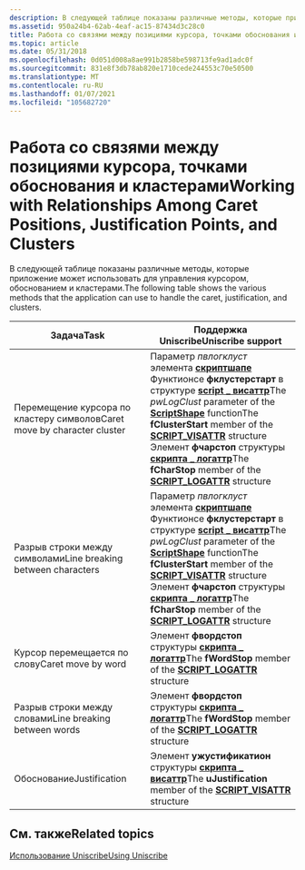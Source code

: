 ```yaml
---
description: В следующей таблице показаны различные методы, которые приложение может использовать для управления курсором, обоснованием и кластерами.
ms.assetid: 950a24b4-62ab-4eaf-ac15-87434d3c28c0
title: Работа со связями между позициями курсора, точками обоснования и кластерами
ms.topic: article
ms.date: 05/31/2018
ms.openlocfilehash: 0d051d008a8ae991b2858be598713fe9ad1adc0f
ms.sourcegitcommit: 831e8f3db78ab820e1710cede244553c70e50500
ms.translationtype: MT
ms.contentlocale: ru-RU
ms.lasthandoff: 01/07/2021
ms.locfileid: "105682720"
---
```

# <a name="working-with-relationships-among-caret-positions-justification-points-and-clusters"></a><span data-ttu-id="675ce-103">Работа со связями между позициями курсора, точками обоснования и кластерами</span><span class="sxs-lookup"><span data-stu-id="675ce-103">Working with Relationships Among Caret Positions, Justification Points, and Clusters</span></span>

<span data-ttu-id="675ce-104">В следующей таблице показаны различные методы, которые приложение может использовать для управления курсором, обоснованием и кластерами.</span><span class="sxs-lookup"><span data-stu-id="675ce-104">The following table shows the various methods that the application can use to handle the caret, justification, and clusters.</span></span>



| <span data-ttu-id="675ce-105">Задача</span><span class="sxs-lookup"><span data-stu-id="675ce-105">Task</span></span>                             | <span data-ttu-id="675ce-106">Поддержка Uniscribe</span><span class="sxs-lookup"><span data-stu-id="675ce-106">Uniscribe support</span></span>                                                                                                                                                                                                                                                              |
|----------------------------------|--------------------------------------------------------------------------------------------------------------------------------------------------------------------------------------------------------------------------------------------------------------------------------|
| <span data-ttu-id="675ce-107">Перемещение курсора по кластеру символов</span><span class="sxs-lookup"><span data-stu-id="675ce-107">Caret move by character cluster</span></span>  | <span data-ttu-id="675ce-108">Параметр *пвлогклуст* элемента [**скриптшапе**](/windows/desktop/api/Usp10/nf-usp10-scriptshape) Функтионсе **фклустерстарт** в структуре [**script \_ висаттр**](/windows/win32/api/usp10/ns-usp10-script_visattr)</span><span class="sxs-lookup"><span data-stu-id="675ce-108">The *pwLogClust* parameter of the [**ScriptShape**](/windows/desktop/api/Usp10/nf-usp10-scriptshape) functionThe **fClusterStart** member of the [**SCRIPT\_VISATTR**](/windows/win32/api/usp10/ns-usp10-script_visattr) structure</span></span><br/> <span data-ttu-id="675ce-109">Элемент **фчарстоп** структуры [**скрипта \_ логаттр**](/windows/win32/api/usp10/ns-usp10-script_logattr)</span><span class="sxs-lookup"><span data-stu-id="675ce-109">The **fCharStop** member of the [**SCRIPT\_LOGATTR**](/windows/win32/api/usp10/ns-usp10-script_logattr) structure</span></span><br/> |
| <span data-ttu-id="675ce-110">Разрыв строки между символами</span><span class="sxs-lookup"><span data-stu-id="675ce-110">Line breaking between characters</span></span> | <span data-ttu-id="675ce-111">Параметр *пвлогклуст* элемента [**скриптшапе**](/windows/desktop/api/Usp10/nf-usp10-scriptshape) Функтионсе **фклустерстарт** в структуре [**script \_ висаттр**](/windows/win32/api/usp10/ns-usp10-script_visattr)</span><span class="sxs-lookup"><span data-stu-id="675ce-111">The *pwLogClust* parameter of the [**ScriptShape**](/windows/desktop/api/Usp10/nf-usp10-scriptshape) functionThe **fClusterStart** member of the [**SCRIPT\_VISATTR**](/windows/win32/api/usp10/ns-usp10-script_visattr) structure</span></span><br/> <span data-ttu-id="675ce-112">Элемент **фчарстоп** структуры [**скрипта \_ логаттр**](/windows/win32/api/usp10/ns-usp10-script_logattr)</span><span class="sxs-lookup"><span data-stu-id="675ce-112">The **fCharStop** member of the [**SCRIPT\_LOGATTR**](/windows/win32/api/usp10/ns-usp10-script_logattr) structure</span></span><br/> |
| <span data-ttu-id="675ce-113">Курсор перемещается по слову</span><span class="sxs-lookup"><span data-stu-id="675ce-113">Caret move by word</span></span>               | <span data-ttu-id="675ce-114">Элемент **фвордстоп** структуры [**скрипта \_ логаттр**](/windows/win32/api/usp10/ns-usp10-script_logattr)</span><span class="sxs-lookup"><span data-stu-id="675ce-114">The **fWordStop** member of the [**SCRIPT\_LOGATTR**](/windows/win32/api/usp10/ns-usp10-script_logattr) structure</span></span>                                                                                                                                                                                            |
| <span data-ttu-id="675ce-115">Разрыв строки между словами</span><span class="sxs-lookup"><span data-stu-id="675ce-115">Line breaking between words</span></span>      | <span data-ttu-id="675ce-116">Элемент **фвордстоп** структуры [**скрипта \_ логаттр**](/windows/win32/api/usp10/ns-usp10-script_logattr)</span><span class="sxs-lookup"><span data-stu-id="675ce-116">The **fWordStop** member of the [**SCRIPT\_LOGATTR**](/windows/win32/api/usp10/ns-usp10-script_logattr) structure</span></span>                                                                                                                                                                                            |
| <span data-ttu-id="675ce-117">Обоснование</span><span class="sxs-lookup"><span data-stu-id="675ce-117">Justification</span></span>                    | <span data-ttu-id="675ce-118">Элемент **ужустификатион** структуры [**скрипта \_ висаттр**](/windows/win32/api/usp10/ns-usp10-script_visattr)</span><span class="sxs-lookup"><span data-stu-id="675ce-118">The **uJustification** member of the [**SCRIPT\_VISATTR**](/windows/win32/api/usp10/ns-usp10-script_visattr) structure</span></span>                                                                                                                                                                                       |



 

## <a name="related-topics"></a><span data-ttu-id="675ce-119">См. также</span><span class="sxs-lookup"><span data-stu-id="675ce-119">Related topics</span></span>

<dl> <dt>

[<span data-ttu-id="675ce-120">Использование Uniscribe</span><span class="sxs-lookup"><span data-stu-id="675ce-120">Using Uniscribe</span></span>](using-uniscribe.md)
</dt> </dl>

 

 




